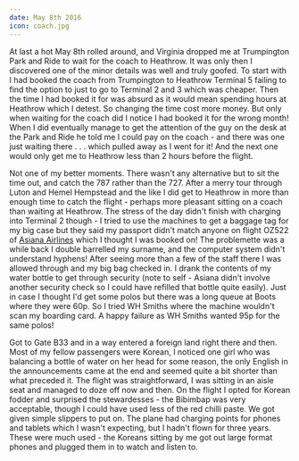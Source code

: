 ```yaml
---
date: May 8th 2016
icon: coach.jpg
---
```

At last a hot May 8th rolled around, and Virginia dropped me at Trumpington Park and Ride to wait
for the coach to Heathrow. It was only then I discovered one of the minor details was well and truly
goofed. To start with I had booked the coach from Trumpington to Heathrow Terminal 5 failing to find
the option to just to go to Terminal 2 and 3 which was cheaper. Then the time I had booked it for was
absurd as it would mean spending hours at Heathrow which I detest. So changing the time cost more money.
But only when waiting for the coach did I notice I had booked it for the wrong month! When I did
eventually manage to get the attention of the guy on the desk at the Park and Ride he told me I could
pay on the coach - and there was one just waiting there . . . which pulled away as I went for it!
And the next one would only get me to Heathrow less than 2 hours before the flight.

Not one of my better moments. There wasn't any alternative but to sit the time out, and catch the
787 rather than the 727. After a merry tour through Luton and Hemel Hempstead and the like I did get
to Heathrow in more than enough time to catch the flight - perhaps more pleasant sitting on a coach
than waiting at Heathrow. The stress of the day didn't finish with charging into Terminal 2 though -
I tried to use the machines to get a baggage tag for my big case but they said my passport didn't
match anyone on flight OZ522 of [Asiana Airlines](http://eu.flyasiana.com/C/en/main.do) which I thought I was booked on! The problemette was a
while back I double barrelled my surname, and the computer system didn't understand hyphens! After
seeing more than a few of the staff there I was allowed through and my big bag checked in. I
drank the contents of my water bottle to get through security (note to self - Asiana didn't
involve another security check so I could have refilled that bottle quite easily). Just in case
I thought I'd get some polos but there was a long queue at Boots where they were 60p. So I tried
WH Smiths where the machine wouldn't scan my boarding card. A happy failure as WH Smiths wanted
95p for the same polos!

Got to Gate B33 and in a way entered a foreign land right there and then. Most of my fellow
passengers were Korean, I noticed one girl who was balancing a bottle of water on her head for
some reason, the only English in the announcements came at the end and seemed quite a bit
shorter than what preceded it. The flight was straightforward, I was sitting in an aisle
seat and managed to doze off now and then. On the flight I opted for Korean fodder and
surprised the stewardesses - the Bibimbap was very acceptable, though I could have used less
of the red chilli paste. We got given simple slippers to put on. The plane had charging points
for phones and tablets which I wasn't expecting, but I hadn't flown for three years. These were
much used - the Koreans sitting by me got out large format phones and plugged them in to watch and
listen to.
